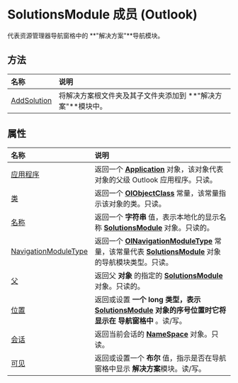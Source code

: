 
# SolutionsModule 成员 (Outlook)


代表资源管理器导航窗格中的 **"解决方案"**导航模块。


## 方法



|**名称**|**说明**|
|:-----|:-----|
|[AddSolution](81d2edab-f8b3-340b-47b3-e98e780294ff.md)|将解决方案根文件夹及其子文件夹添加到 **"解决方案"**模块中。|

## 属性



|**名称**|**说明**|
|:-----|:-----|
|[应用程序](87b39da9-cc25-1f0d-03c0-85ee2752569c.md)|返回一个  **[Application](797003e7-ecd1-eccb-eaaf-32d6ddde8348.md)** 对象，该对象代表对象的父级 Outlook 应用程序。只读。|
|[类](d8b49f72-3810-9f29-a716-d37766454295.md)|返回一个  **[OlObjectClass](33d724b3-df3c-2a7f-a80f-93b66d96f588.md)** 常量，该常量指示该对象的类。只读。|
|[名称](dc764b2a-d668-4a84-2bfa-7f4a3afc4dea.md)|返回一个 **字符串** 值，表示本地化的显示名称 **[SolutionsModule](4597765e-a95d-bf07-2ac4-103218ebc696.md)** 对象。只读的。|
|[NavigationModuleType](722e3640-6701-75bf-24cf-d2b5590413ef.md)|返回一个  **[OlNavigationModuleType](2140a094-6bee-aba1-03cd-71fa2c55842e.md)** 常量，该常量代表 **[SolutionsModule](4597765e-a95d-bf07-2ac4-103218ebc696.md)** 对象的导航模块类型。只读。|
|[父](096faefb-74d2-7ab2-add7-84ffc4d9d7f8.md)|返回父 **对象** 的指定的 **[SolutionsModule](4597765e-a95d-bf07-2ac4-103218ebc696.md)** 对象。只读的。|
|[位置](e2e0c1d7-f08a-e291-f3de-1454d6a239a8.md)|返回或设置 **一个 long 类型，表示 **[SolutionsModule](4597765e-a95d-bf07-2ac4-103218ebc696.md)** 对象的序号位置时它将显示在 **导航窗格**中** 。读/写。|
|[会话](28a67ff1-1427-2852-cf00-1aeb926ba8dc.md)|返回当前会话的  **[NameSpace](f0dcaa19-07f5-5d42-a3bf-2e42b7885644.md)** 对象。只读。|
|[可见](4f4d15e5-fb5a-e586-5695-3f0aeea216b2.md)|返回或设置一个 **布尔** 值，指示是否在导航窗格中显示 **解决方案**模块。读/写。|
